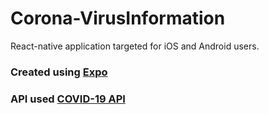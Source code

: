 # Corona-VirusInformation
React-native application targeted for iOS and Android users.

### Created using [Expo](https://docs.expo.io/) 

### API used [COVID-19 API](https://api.covid19api.com)


